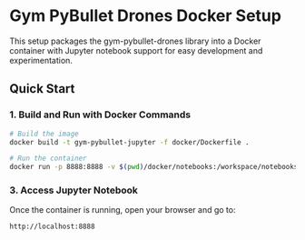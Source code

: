 # Gym PyBullet Drones Docker Setup

This setup packages the gym-pybullet-drones library into a Docker container with Jupyter notebook support for easy development and experimentation.

## Quick Start

### 1. Build and Run with Docker Commands

```bash
# Build the image
docker build -t gym-pybullet-jupyter -f docker/Dockerfile .

# Run the container
docker run -p 8888:8888 -v $(pwd)/docker/notebooks:/workspace/notebooks gym-pybullet-jupyter
```

### 3. Access Jupyter Notebook

Once the container is running, open your browser and go to:
```
http://localhost:8888
```
